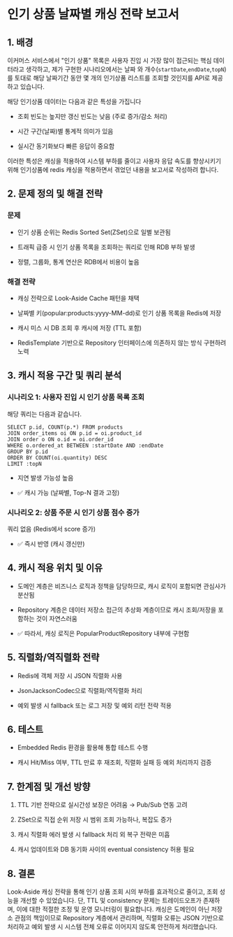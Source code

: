 # 인기 상품 날짜별 캐싱 전략 보고서

## 1. 배경

이커머스 서비스에서 "인기 상품" 목록은 사용자 진입 시 가장 많이 접근되는 핵심 데이터라고 생각하고,
제가 구현한 시나리오에서는 날짜 와 개수(`startDate`,`endDate`,`topN`)를 토대로
해당 날짜기간 동안 몇 개의 인기상품 리스트를 조회할 것인지를 API로 제공하고 있습니다.

해당 인기상품 데이터는 다음과 같은 특성을 가집니다

- 조회 빈도는 높지만 갱신 빈도는 낮음 (주로 증가/감소 처리)

- 시간 구간(날짜)별 통계적 의미가 있음

- 실시간 동기화보다 빠른 응답이 중요함

이러한 특성은 캐싱을 적용하여 시스템 부하를 줄이고 사용자 응답 속도를 향상시키기 위해 인기상품에 redis 캐싱을 적용하면서 겪었던 내용을 보고서로 작성하려 합니다.

## 2. 문제 정의 및 해결 전략

### 문제

- 인기 상품 순위는 Redis Sorted Set(ZSet)으로 일별 보관됨

- 트래픽 급증 시 인기 상품 목록을 조회하는 쿼리로 인해 RDB 부하 발생

- 정렬, 그룹화, 통계 연산은 RDB에서 비용이 높음

### 해결 전략

- 캐싱 전략으로 Look-Aside Cache 패턴을 채택

- 날짜별 키(popular:products:yyyy-MM-dd)로 인기 상품 목록을 Redis에 저장

- 캐시 미스 시 DB 조회 후 캐시에 저장 (TTL 포함)

- RedisTemplate 기반으로 Repository 인터페이스에 의존하지 않는 방식 구현하려 노력

## 3. 캐시 적용 구간 및 쿼리 분석

### 시나리오 1: 사용자 진입 시 인기 상품 목록 조회

해당 쿼리는 다음과 같습니다.

````
SELECT p.id, COUNT(p.*) FROM products
JOIN order_items oi ON p.id = oi.product_id
JOIN order o ON o.id = oi.order_id
WHERE o.ordered_at BETWEEN :startDate AND :endDate
GROUP BY p.id
ORDER BY COUNT(oi.quantity) DESC
LIMIT :topN
````

- 지연 발생 가능성 높음

- ✅ 캐시 가능 (날짜별, Top-N 결과 고정)

### 시나리오 2: 상품 주문 시 인기 상품 점수 증가

쿼리 없음 (Redis에서 score 증가)

- ✅ 즉시 반영 (캐시 갱신만)

## 4. 캐시 적용 위치 및 이유

- 도메인 계층은 비즈니스 로직과 정책을 담당하므로, 캐시 로직이 포함되면 관심사가 분산됨

- Repository 계층은 데이터 저장소 접근의 추상화 계층이므로 캐시 조회/저장을 포함하는 것이 자연스러움

- ✅ 따라서, 캐싱 로직은 PopularProductRepository 내부에 구현함

## 5. 직렬화/역직렬화 전략

- Redis에 객체 저장 시 JSON 직렬화 사용

- JsonJacksonCodec으로 직렬화/역직렬화 처리

- 예외 발생 시 fallback 또는 로그 저장 및 예외 리턴 전략 적용

## 6. 테스트

- Embedded Redis 환경을 활용해 통합 테스트 수행

- 캐시 Hit/Miss 여부, TTL 만료 후 재조회, 직렬화 실패 등 예외 처리까지 검증

## 7. 한계점 및 개선 방향

1. TTL 기반 전략으로 실시간성 보장은 어려움 → Pub/Sub 연동 고려

2. ZSet으로 직접 순위 저장 시 범위 조회 가능하나, 복잡도 증가

3. 캐시 직렬화 에러 발생 시 fallback 처리 외 복구 전략은 미흡

4. 캐시 업데이트와 DB 동기화 사이의 eventual consistency 허용 필요

## 8. 결론

Look-Aside 캐싱 전략을 통해 인기 상품 조회 시의 부하를 효과적으로 줄이고, 조회 성능을 개선할 수 있었습니다. 
단, TTL 및 consistency 문제는 트레이드오프가 존재하며, 이에 대한 적절한 조정 및 운영 모니터링이 필요합니다.
캐싱은 도메인이 아닌 저장소 관점의 책임이므로 Repository 계층에서 관리하며, 직렬화 오류는 JSON 기반으로 처리하고 예외 발생 시 시스템 전체 오류로 이어지지 않도록 안전하게 처리했습니다.



